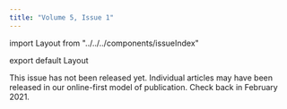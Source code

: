```yaml
---
title: "Volume 5, Issue 1"
---
```


import Layout from "../../../components/issueIndex"

export default Layout

This issue has not been released yet. Individual articles may have been released in our online-first model of publication. Check back in February 2021.
